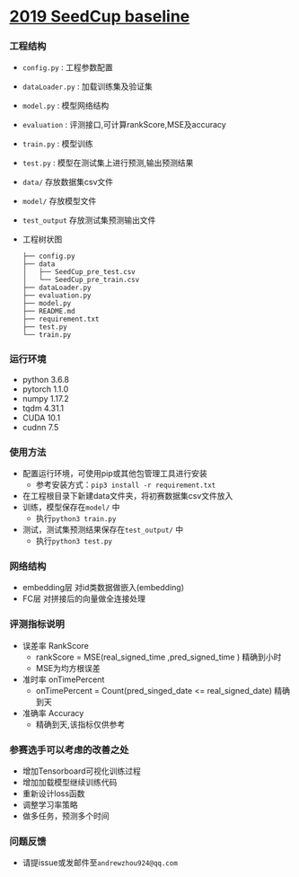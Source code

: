 # [2019 SeedCup baseline](<https://github.com/AndrewZhou924/2019SeedCup_baseline>)

### 工程结构
- `config.py` : 工程参数配置
- `dataLoader.py` : 加载训练集及验证集
- `model.py` : 模型网络结构
- `evaluation` : 评测接口,可计算rankScore,MSE及accuracy
- `train.py` : 模型训练
- `test.py`  : 模型在测试集上进行预测,输出预测结果
- `data/` 存放数据集csv文件
- `model/` 存放模型文件
- `test_output` 存放测试集预测输出文件

- 工程树状图
  ```
  ├── config.py
  ├── data
  │   ├── SeedCup_pre_test.csv
  │   └── SeedCup_pre_train.csv
  ├── dataLoader.py
  ├── evaluation.py
  ├── model.py
  ├── README.md
  ├── requirement.txt
  ├── test.py
  └── train.py
  
  ```
### 运行环境

- python 3.6.8
- pytorch 1.1.0
- numpy 1.17.2
- tqdm 4.31.1
- CUDA 10.1
- cudnn 7.5

### 使用方法

- 配置运行环境，可使用pip或其他包管理工具进行安装
  - 参考安装方式：`pip3 install -r requirement.txt`
- 在工程根目录下新建data文件夹，将初赛数据集csv文件放入
- 训练，模型保存在`model/` 中
  - 执行`python3 train.py`
- 测试，测试集预测结果保存在`test_output/` 中
  - 执行`python3 test.py`

### 网络结构

- embedding层 对id类数据做嵌入(embedding)
- FC层 对拼接后的向量做全连接处理

### 评测指标说明
- 误差率 RankScore
  - rankScore = MSE(real_signed_time ,pred_signed_time ) 精确到小时
  - MSE为均方根误差
- 准时率 onTimePercent
  - onTimePercent = Count(pred_singed_date <= real_signed_date)  精确到天
- 准确率 Accuracy
  - 精确到天,该指标仅供参考

### 参赛选手可以考虑的改善之处

- 增加Tensorboard可视化训练过程
- 增加加载模型继续训练代码
- 重新设计loss函数
- 调整学习率策略
- 做多任务，预测多个时间

### 问题反馈
- 请提issue或发邮件至`andrewzhou924@qq.com`